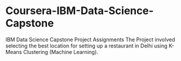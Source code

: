 # Coursera-IBM-Data-Science-Capstone
IBM Data Science Capstone Project Assignments
The Project involved selecting the best location for setting up a restaurant in Delhi using K-Means Clustering (Machine Learning).
